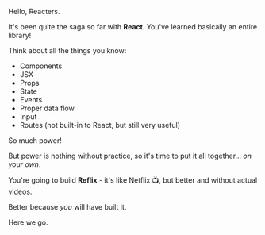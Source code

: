 Hello, Reacters.

  

It's been quite the saga so far with **React**. You've learned basically an entire library!

  

Think about all the things you know:

-   Components
-   JSX
-   Props
-   State
-   Events
-   Proper data flow
-   Input
-   Routes (not built-in to React, but still very useful)

  

So much power!

  

But power is nothing without practice, so it's time to put it all together... _on your own_.

  

You're going to build **Reflix** - it's like Netflix 📺, but better and without actual videos.

  

Better because _you_ will have built it.

Here we go.
